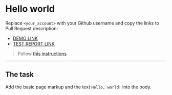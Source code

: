 # Hello world
Replace `<your_account>` with your Github username and copy the links to Pull Request description:
- [DEMO LINK](https://RomeoKs.github.io/layout_hello-world/)
- [TEST REPORT LINK](https://github.com/RomeoKs/layout_hello-world/report/html_report/)

> Follow [this instructions](https://mate-academy.github.io/layout_task-guideline/#how-to-solve-the-layout-tasks-on-github)
___

## The task
Add the basic page markup and the text `Hello, world!` into the body.
